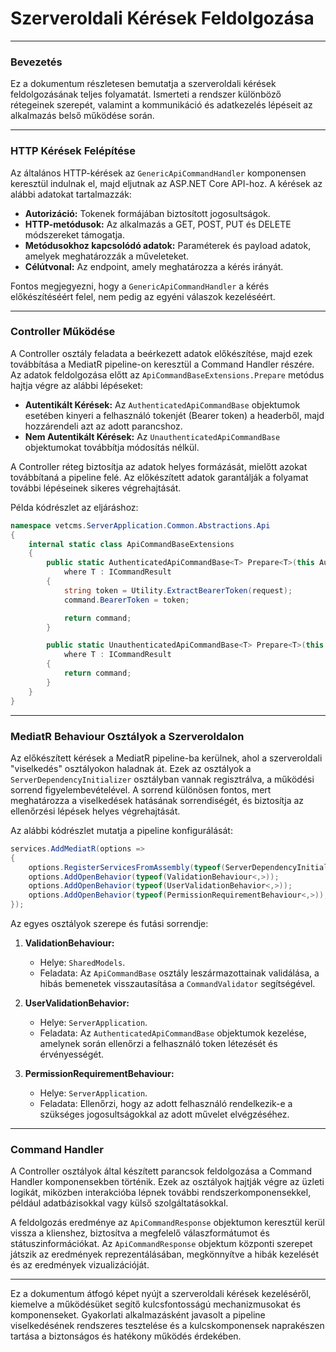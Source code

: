 # Szerveroldali Kérések Feldolgozása

---

### **Bevezetés**

Ez a dokumentum részletesen bemutatja a szerveroldali kérések feldolgozásának teljes folyamatát. Ismerteti a rendszer különböző rétegeinek szerepét, valamint a kommunikáció és adatkezelés lépéseit az alkalmazás belső működése során.

---

### **HTTP Kérések Felépítése**

Az általános HTTP-kérések az `GenericApiCommandHandler` komponensen keresztül indulnak el, majd eljutnak az ASP.NET Core API-hoz. A kérések az alábbi adatokat tartalmazzák:

- **Autorizáció:** Tokenek formájában biztosított jogosultságok.
- **HTTP-metódusok:** Az alkalmazás a GET, POST, PUT és DELETE módszereket támogatja.
- **Metódusokhoz kapcsolódó adatok:** Paraméterek és payload adatok, amelyek meghatározzák a műveleteket.
- **Célútvonal:** Az endpoint, amely meghatározza a kérés irányát.

Fontos megjegyezni, hogy a `GenericApiCommandHandler` a kérés előkészítéséért felel, nem pedig az egyéni válaszok kezeléséért.

---

### **Controller Működése**

A Controller osztály feladata a beérkezett adatok előkészítése, majd ezek továbbítása a MediatR pipeline-on keresztül a Command Handler részére. Az adatok feldolgozása előtt az `ApiCommandBaseExtensions.Prepare` metódus hajtja végre az alábbi lépéseket:

- **Autentikált Kérések:** Az `AuthenticatedApiCommandBase` objektumok esetében kinyeri a felhasználó tokenjét (Bearer token) a headerből, majd hozzárendeli azt az adott parancshoz.
- **Nem Autentikált Kérések:** Az `UnauthenticatedApiCommandBase` objektumokat továbbítja módosítás nélkül.

A Controller réteg biztosítja az adatok helyes formázását, mielőtt azokat továbbítaná a pipeline felé. Az előkészített adatok garantálják a folyamat további lépéseinek sikeres végrehajtását.

Példa kódrészlet az eljáráshoz:

```c#
namespace vetcms.ServerApplication.Common.Abstractions.Api
{
    internal static class ApiCommandBaseExtensions
    {
        public static AuthenticatedApiCommandBase<T> Prepare<T>(this AuthenticatedApiCommandBase<T> command, HttpRequest request)
            where T : ICommandResult
        {
            string token = Utility.ExtractBearerToken(request);
            command.BearerToken = token;

            return command;
        }

        public static UnauthenticatedApiCommandBase<T> Prepare<T>(this UnauthenticatedApiCommandBase<T> command, HttpRequest request)
            where T : ICommandResult
        {
            return command;
        }
    }
}
```

---

### **MediatR Behaviour Osztályok a Szerveroldalon**

Az előkészített kérések a MediatR pipeline-ba kerülnek, ahol a szerveroldali "viselkedés" osztályokon haladnak át. Ezek az osztályok a `ServerDependencyInitializer` osztályban vannak regisztrálva, a működési sorrend figyelembevételével. A sorrend különösen fontos, mert meghatározza a viselkedések hatásának sorrendiségét, és biztosítja az ellenőrzési lépések helyes végrehajtását.

Az alábbi kódrészlet mutatja a pipeline konfigurálását:

```c#
services.AddMediatR(options =>
{
    options.RegisterServicesFromAssembly(typeof(ServerDependencyInitializer).Assembly);
    options.AddOpenBehavior(typeof(ValidationBehaviour<,>));
    options.AddOpenBehavior(typeof(UserValidationBehavior<,>));
    options.AddOpenBehavior(typeof(PermissionRequirementBehaviour<,>));
});
```

Az egyes osztályok szerepe és futási sorrendje:

1. **ValidationBehaviour:**
   - Helye: `SharedModels`.
   - Feladata: Az `ApiCommandBase` osztály leszármazottainak validálása, a hibás bemenetek visszautasítása a `CommandValidator` segítségével.

2. **UserValidationBehavior:**
   - Helye: `ServerApplication`.
   - Feladata: Az `AuthenticatedApiCommandBase` objektumok kezelése, amelynek során ellenőrzi a felhasználó token létezését és érvényességét.

3. **PermissionRequirementBehaviour:**
   - Helye: `ServerApplication`.
   - Feladata: Ellenőrzi, hogy az adott felhasználó rendelkezik-e a szükséges jogosultságokkal az adott művelet elvégzéséhez.

---

### **Command Handler**

A Controller osztályok által készített parancsok feldolgozása a Command Handler komponensekben történik. Ezek az osztályok hajtják végre az üzleti logikát, miközben interakcióba lépnek további rendszerkomponensekkel, például adatbázisokkal vagy külső szolgáltatásokkal.

A feldolgozás eredménye az `ApiCommandResponse` objektumon keresztül kerül vissza a klienshez, biztosítva a megfelelő válaszformátumot és státuszinformációkat. Az `ApiCommandResponse` objektum központi szerepet játszik az eredmények reprezentálásában, megkönnyítve a hibák kezelését és az eredmények vizualizációját.

---

Ez a dokumentum átfogó képet nyújt a szerveroldali kérések kezeléséről, kiemelve a működésüket segítő kulcsfontosságú mechanizmusokat és komponenseket. Gyakorlati alkalmazásként javasolt a pipeline viselkedésének rendszeres tesztelése és a kulcskomponensek naprakészen tartása a biztonságos és hatékony működés érdekében.

